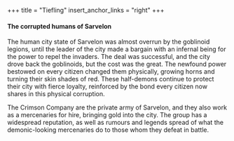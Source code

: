 +++
title = "Tiefling"
insert_anchor_links = "right"
+++

#### The corrupted humans of Sarvelon

The human city state of Sarvelon was almost overrun by the goblinoid legions, until the leader of the city made a bargain with an infernal being for the power to repel the invaders. The deal was successful, and the city drove back the goblinoids, but the cost was the great. The newfound power bestowed on every citizen changed them physically, growing horns and turning their skin shades of red. These half-demons continue to protect their city with fierce loyalty, reinforced by the bond every citizen now shares in this physical corruption. 

The Crimson Company are the private army of Sarvelon, and they also work as a mercenaries for hire, bringing gold into the city. The group has a widespread reputation, as well as rumours and legends spread of what the demonic-looking mercenaries do to those whom they defeat in battle.
